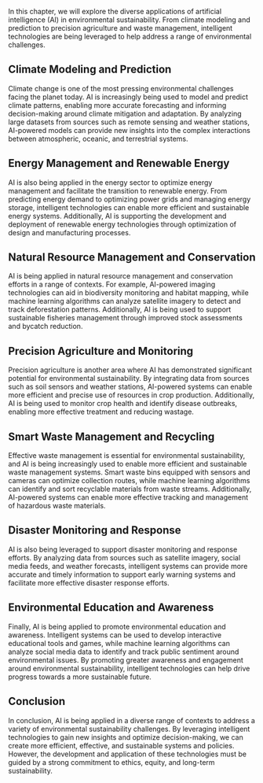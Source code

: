 

In this chapter, we will explore the diverse applications of artificial intelligence (AI) in environmental sustainability. From climate modeling and prediction to precision agriculture and waste management, intelligent technologies are being leveraged to help address a range of environmental challenges.

Climate Modeling and Prediction
-------------------------------

Climate change is one of the most pressing environmental challenges facing the planet today. AI is increasingly being used to model and predict climate patterns, enabling more accurate forecasting and informing decision-making around climate mitigation and adaptation. By analyzing large datasets from sources such as remote sensing and weather stations, AI-powered models can provide new insights into the complex interactions between atmospheric, oceanic, and terrestrial systems.

Energy Management and Renewable Energy
--------------------------------------

AI is also being applied in the energy sector to optimize energy management and facilitate the transition to renewable energy. From predicting energy demand to optimizing power grids and managing energy storage, intelligent technologies can enable more efficient and sustainable energy systems. Additionally, AI is supporting the development and deployment of renewable energy technologies through optimization of design and manufacturing processes.

Natural Resource Management and Conservation
--------------------------------------------

AI is being applied in natural resource management and conservation efforts in a range of contexts. For example, AI-powered imaging technologies can aid in biodiversity monitoring and habitat mapping, while machine learning algorithms can analyze satellite imagery to detect and track deforestation patterns. Additionally, AI is being used to support sustainable fisheries management through improved stock assessments and bycatch reduction.

Precision Agriculture and Monitoring
------------------------------------

Precision agriculture is another area where AI has demonstrated significant potential for environmental sustainability. By integrating data from sources such as soil sensors and weather stations, AI-powered systems can enable more efficient and precise use of resources in crop production. Additionally, AI is being used to monitor crop health and identify disease outbreaks, enabling more effective treatment and reducing wastage.

Smart Waste Management and Recycling
------------------------------------

Effective waste management is essential for environmental sustainability, and AI is being increasingly used to enable more efficient and sustainable waste management systems. Smart waste bins equipped with sensors and cameras can optimize collection routes, while machine learning algorithms can identify and sort recyclable materials from waste streams. Additionally, AI-powered systems can enable more effective tracking and management of hazardous waste materials.

Disaster Monitoring and Response
--------------------------------

AI is also being leveraged to support disaster monitoring and response efforts. By analyzing data from sources such as satellite imagery, social media feeds, and weather forecasts, intelligent systems can provide more accurate and timely information to support early warning systems and facilitate more effective disaster response efforts.

Environmental Education and Awareness
-------------------------------------

Finally, AI is being applied to promote environmental education and awareness. Intelligent systems can be used to develop interactive educational tools and games, while machine learning algorithms can analyze social media data to identify and track public sentiment around environmental issues. By promoting greater awareness and engagement around environmental sustainability, intelligent technologies can help drive progress towards a more sustainable future.

Conclusion
----------

In conclusion, AI is being applied in a diverse range of contexts to address a variety of environmental sustainability challenges. By leveraging intelligent technologies to gain new insights and optimize decision-making, we can create more efficient, effective, and sustainable systems and policies. However, the development and application of these technologies must be guided by a strong commitment to ethics, equity, and long-term sustainability.
